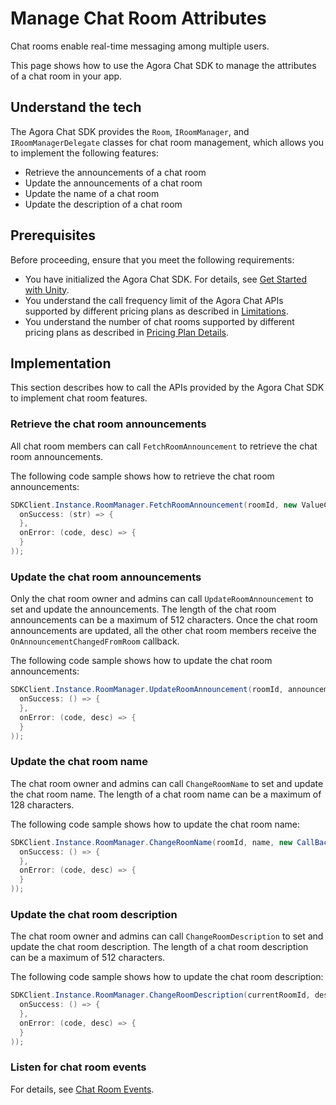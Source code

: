 # Manage Chat Room Attributes

Chat rooms enable real-time messaging among multiple users.

This page shows how to use the Agora Chat SDK to manage the attributes of a chat room in your app.

## Understand the tech

The Agora Chat SDK provides the `Room`, `IRoomManager`, and `IRoomManagerDelegate` classes for chat room management, which allows you to implement the following features:

- Retrieve the announcements of a chat room
- Update the announcements of a chat room
- Update the name of a chat room
- Update the description of a chat room

## Prerequisites

Before proceeding, ensure that you meet the following requirements:

- You have initialized the Agora Chat SDK. For details, see [Get Started with Unity](./agora_chat_get_started_unity).
- You understand the call frequency limit of the Agora Chat APIs supported by different pricing plans as described in [Limitations](./agora-chat/agora_chat_limitation).
- You understand the number of chat rooms supported by different pricing plans as described in [Pricing Plan Details](./agora-chat/agora_chat_plan).

## Implementation

This section describes how to call the APIs provided by the Agora Chat SDK to implement chat room features.

### Retrieve the chat room announcements

All chat room members can call `FetchRoomAnnouncement` to retrieve the chat room announcements. 

The following code sample shows how to retrieve the chat room announcements:

```c#
SDKClient.Instance.RoomManager.FetchRoomAnnouncement(roomId, new ValueCallBack<string>(
  onSuccess: (str) => {
  },
  onError: (code, desc) => {
  }
));
```

### Update the chat room announcements

Only the chat room owner and admins can call `UpdateRoomAnnouncement` to set and update the announcements. The length of the chat room announcements can be a maximum of 512 characters. Once the chat room announcements are updated, all the other chat room members receive the `OnAnnouncementChangedFromRoom` callback.

The following code sample shows how to update the chat room announcements:

```c#
SDKClient.Instance.RoomManager.UpdateRoomAnnouncement(roomId, announcement, new CallBack(
  onSuccess: () => {
  },
  onError: (code, desc) => {
  }
));
```

### Update the chat room name

The chat room owner and admins can call `ChangeRoomName` to set and update the chat room name. The length of a chat room name can be a maximum of 128 characters.

The following code sample shows how to update the chat room name:

```c#
SDKClient.Instance.RoomManager.ChangeRoomName(roomId, name, new CallBack(
  onSuccess: () => {
  },
  onError: (code, desc) => {
  }
));
```

### Update the chat room description

The chat room owner and admins can call `ChangeRoomDescription` to set and update the chat room description. The length of a chat room description can be a maximum of 512 characters.

The following code sample shows how to update the chat room description:

```c#
SDKClient.Instance.RoomManager.ChangeRoomDescription(currentRoomId, description, new CallBack(
  onSuccess: () => {
  },
  onError: (code, desc) => {
  }
));
```

### Listen for chat room events

For details, see [Chat Room Events](./agora_chat_chatroom_unity?platform=Unity#listen-for-chat-room-events).